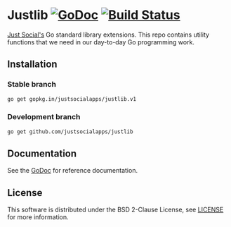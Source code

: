 # Justlib [![GoDoc](https://godoc.org/gopkg.in/justsocialapps/justlib.v1?status.svg)](https://godoc.org/gopkg.in/justsocialapps/justlib.v1) [![Build Status](https://travis-ci.org/justsocialapps/justlib.svg?branch=v1)](https://travis-ci.org/justsocialapps/justlib)

[Just Social's](https://just.social) Go standard library extensions. This repo
contains utility functions that we need in our day-to-day Go programming work.

## Installation

### Stable branch

```sh
go get gopkg.in/justsocialapps/justlib.v1
```

### Development branch

```sh
go get github.com/justsocialapps/justlib
```

## Documentation

See the [GoDoc](https://godoc.org/gopkg.in/justsocialapps/justlib.v1) for
reference documentation.

## License

This software is distributed under the BSD 2-Clause License, see
[LICENSE](LICENSE) for more information.
